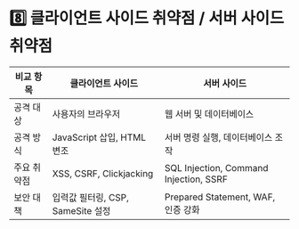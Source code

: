 [//]: # 'asset-path: ./assets'

# 8️⃣ 클라이언트 사이드 취약점 / 서버 사이드 취약점

| 비교 항목   | **클라이언트 사이드**             | **서버 사이드**                        |
| ----------- | --------------------------------- | -------------------------------------- |
| 공격 대상   | 사용자의 브라우저                 | 웹 서버 및 데이터베이스                |
| 공격 방식   | JavaScript 삽입, HTML 변조        | 서버 명령 실행, 데이터베이스 조작      |
| 주요 취약점 | XSS, CSRF, Clickjacking           | SQL Injection, Command Injection, SSRF |
| 보안 대책   | 입력값 필터링, CSP, SameSite 설정 | Prepared Statement, WAF, 인증 강화     |
